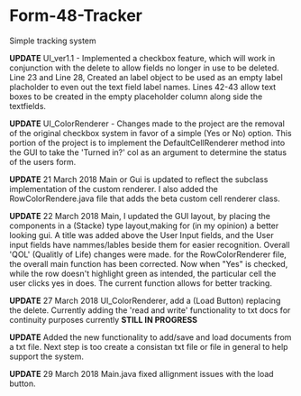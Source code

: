# Form-48-Tracker
Simple tracking system

**UPDATE** UI_ver1.1 -  Implemented a checkbox feature, which will work in conjunction with the delete to allow fields no longer in use to be deleted. Line 23 and Line 28, Created an label object to be used as an empty label placholder to even out the text field label names. Lines 42-43 allow text boxes to be created in the empty placeholder column along side the textfields.

**UPDATE** UI_ColorRenderer - Changes made to the project are the removal of the original checkbox system in favor of a simple (Yes or No) option. This portion of the project is to implement the DefaultCellRenderer method into the GUI to take the 'Turned in?' col as an argument to determine the status of the users form.
 
**UPDATE** 21 March 2018 Main or Gui is updated to reflect the subclass implementation of the custom renderer. I also added the RowColorRendere.java file that adds the beta custom cell renderer class.

**UPDATE** 22 March 2018 Main, I updated the GUI layout, by placing the components in a (Stacke) type layout,making for (in my opinion) a better looking gui. A title was added above the User Input fields, and the User input fields  have nammes/lables beside them for easier recognition. Overall 'QOL' (Qualitly of Life) changes were made. for the RowColorRenderer file, the overall main function has been corrected. Now when "Yes" is checked, while the row doesn't highlight green as intended, the particular cell the user clicks yes in does. The current function allows for better tracking.

**UPDATE** 27 March 2018 UI_ColorRenderer, add a (Load Button) replacing the delete. Currently adding the 'read and write' functionality to txt docs for continuity purposes currently **STILL IN PROGRESS**

**UPDATE** Added the new functionality to add/save and load documents from a txt file. Next step is too create a consistan txt file or file in general to help support the system.

**UPDATE** 29 March 2018 Main.java fixed allignment issues with the load button.
